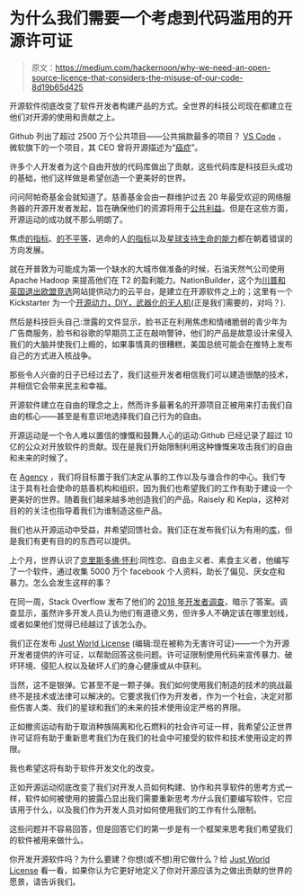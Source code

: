 # 为什么我们需要一个考虑到代码滥用的开源许可证

> 原文：<https://medium.com/hackernoon/why-we-need-an-open-source-licence-that-considers-the-misuse-of-our-code-8d19b65d425>

开源软件彻底改变了软件开发者构建产品的方式。全世界的科技公司现在都建立在他们对开源的使用和贡献之上。

Github 列出了超过 2500 万个公共项目——公共捐款最多的项目？ [VS Code](https://github.com/Microsoft/vscode) ，微软旗下的一个项目，其 CEO 曾将开源描述为“[癌症](https://www.theregister.co.uk/2001/06/02/ballmer_linux_is_a_cancer/)”。

许多个人开发者为这个自由开放的代码库做出了贡献，这些代码库是科技巨头成功的基础，他们这样做是希望创造一个更美好的世界。

问问阿帕奇基金会就知道了。慈善基金会由一群维护过去 20 年最受欢迎的网络服务器的开源开发者发起，旨在确保他们的资源将用于[公共利益](https://www.apache.org/foundation/how-it-works.html)。但是在这些方面，开源运动的成功就不那么明朗了。

焦虑[的指标](https://www.theguardian.com/global/commentisfree/2016/may/07/mental-health-policy-anxiety-natasha-devon-young-people)、[的不平等](http://wir2018.wid.world/executive-summary.html)、逃命的人[的指标](http://www.unhcr.org/globaltrends2016/)以及[星球支持生命的能力](http://wwf.panda.org/about_our_earth/all_publications/living_planet_index2/)都在朝着错误的方向发展。

就在开普敦为可能成为第一个缺水的大城市做准备的时候，石油天然气公司使用 Apache Hadoop 来提高他们在 T2 的盈利能力。NationBuilder，这个为[川普和英国退出欧盟竞选](http://www.richiroutreach.com/how-does-nationbuilder-work)网站提供动力的云平台，是建立在开源软件之上的；这里有一个 Kickstarter 为一个[开源动力，DIY，武器化的无人机](http://kickstriker.com/panopticopter)(正是我们需要的，对吗？).

然后是科技巨头自己:泄露的文件显示，脸书正在利用焦虑和情绪脆弱的青少年为广告商服务，脸书和谷歌的早期员工正在敲响警钟，他们的产品是故意设计来侵入我们的大脑并使我们上瘾的，如果事情真的很糟糕，美国总统可能会在推特上发布自己的方式进入核战争。

那些令人兴奋的日子已经过去了，我们这些开发者相信我们可以建造很酷的技术，并相信它会带来民主和幸福。

开源软件建立在自由的理念之上，然而许多最著名的开源项目正被用来打击我们自由的核心——甚至是有意识地选择我们自己行为的自由。

开源运动是一个令人难以置信的慷慨和鼓舞人心的运动:Github 已经记录了超过 10 亿的公众对开放软件的贡献。现在是我们开始限制利用这种慷慨来攻击我们的自由和未来的时候了。

在 [Agency](https://agency.sc/) ，我们将目标置于我们决定从事的工作以及与谁合作的中心。我们专注于具有社会使命的慈善机构和组织，因为我们也希望我们的工作有助于建设一个更美好的世界。随着我们越来越多地创造我们的产品，Raisely 和 Kepla，这种对目的的关注也指导着我们为谁制造这些产品。

我们也从开源运动中受益，并希望回馈社会。我们正在发布我们认为有用的[库](https://github.com/raisely)，但是我们有更有目的的东西可以提供。

上个月，世界认识了[克里斯多佛·怀利](https://www.theguardian.com/news/2018/mar/17/data-war-whistleblower-christopher-wylie-faceook-nix-bannon-trump):同性恋、自由主义者、素食主义者，他编写了一个软件，通过收集 5000 万个 facebook 个人资料，助长了偏见、厌女症和暴力。怎么会发生这样的事？

在同一周，Stack Overflow 发布了他们的 [2018 年开发者调查](https://insights.stackoverflow.com/survey/2018/)，暗示了答案。调查显示，虽然许多开发人员认为他们有道德义务，但许多人不确定该在哪里划线，或者如果他们觉得已经越过了该怎么办。

我们正在发布 [Just World License](https://github.com/raisely/jwl) (编辑:现在被称为无害许可证)——一个为开源开发者提供的许可证，以帮助回答这些问题。许可证限制使用代码来宣传暴力、破坏环境、侵犯人权以及破坏人们的身心健康或从中获利。

当然，这不是银弹。它甚至不是一颗子弹。我们如何使用我们制造的技术的挑战最终不是技术或法律可以解决的。它要求我们作为开发者，作为一个社会，决定对那些伤害人类、我们的星球和我们的未来的技术使用设定严格的界限。

正如撤资运动有助于取消种族隔离和化石燃料的社会许可证一样，我希望公正世界许可证将有助于重新思考我们为在我们的社会中可接受的软件和技术使用设定的界限。

我也希望这将有助于软件开发文化的改变。

正如开源运动彻底改变了我们对开发人员如何构建、协作和共享软件的思考方式一样，软件如何被使用的披露凸显出我们需要重新思考*为什么*我们要编写软件，它应该用于什么，以及我们作为开发人员对如何使用我们的工作有什么限制。

这些问题并不容易回答，但是回答它们的第一步是有一个框架来思考我们希望我们的软件被用来做什么。

你开发开源软件吗？为什么要建？你想(或不想)用它做什么？给 [Just World License](https://github.com/agency/jwl) 看一看，如果你认为它更好地定义了你对开源应该为之做出贡献的世界的愿景，请告诉我们。
